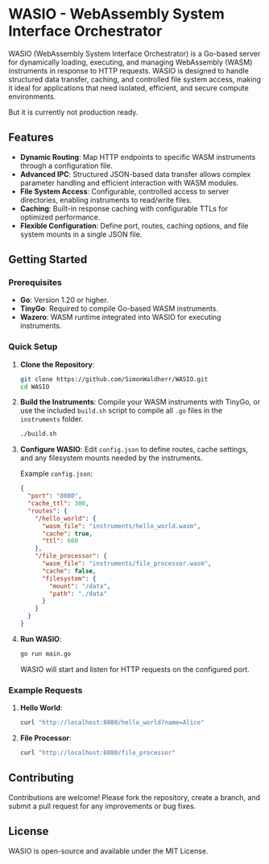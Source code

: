 # WASIO - WebAssembly System Interface Orchestrator

WASIO (WebAssembly System Interface Orchestrator) is a Go-based server for dynamically loading, executing, and managing WebAssembly (WASM) instruments in response to HTTP requests. WASIO is designed to handle structured data transfer, caching, and controlled file system access, making it ideal for applications that need isolated, efficient, and secure compute environments.  

But it is currently not production ready.  

## Features

- **Dynamic Routing**: Map HTTP endpoints to specific WASM instruments through a configuration file.
- **Advanced IPC**: Structured JSON-based data transfer allows complex parameter handling and efficient interaction with WASM modules.
- **File System Access**: Configurable, controlled access to server directories, enabling instruments to read/write files.
- **Caching**: Built-in response caching with configurable TTLs for optimized performance.
- **Flexible Configuration**: Define port, routes, caching options, and file system mounts in a single JSON file.

## Getting Started

### Prerequisites

- **Go**: Version 1.20 or higher.
- **TinyGo**: Required to compile Go-based WASM instruments.
- **Wazero**: WASM runtime integrated into WASIO for executing instruments.

### Quick Setup

1. **Clone the Repository**:
   ```bash
   git clone https://github.com/SimonWaldherr/WASIO.git
   cd WASIO
   ```

2. **Build the Instruments**:
   Compile your WASM instruments with TinyGo, or use the included `build.sh` script to compile all `.go` files in the `instruments` folder.

   ```bash
   ./build.sh
   ```

3. **Configure WASIO**:
   Edit `config.json` to define routes, cache settings, and any filesystem mounts needed by the instruments.

   Example `config.json`:
   ```json
   {
     "port": "8080",
     "cache_ttl": 300,
     "routes": {
       "/hello_world": {
         "wasm_file": "instruments/hello_world.wasm",
         "cache": true,
         "ttl": 600
       },
       "/file_processor": {
         "wasm_file": "instruments/file_processor.wasm",
         "cache": false,
         "filesystem": {
           "mount": "/data",
           "path": "./data"
         }
       }
     }
   }
   ```

4. **Run WASIO**:
   ```bash
   go run main.go
   ```

   WASIO will start and listen for HTTP requests on the configured port.

### Example Requests

1. **Hello World**:
   ```bash
   curl "http://localhost:8080/hello_world?name=Alice"
   ```

2. **File Processor**:
   ```bash
   curl "http://localhost:8080/file_processor"
   ```

## Contributing

Contributions are welcome! Please fork the repository, create a branch, and submit a pull request for any improvements or bug fixes.

## License

WASIO is open-source and available under the MIT License.
